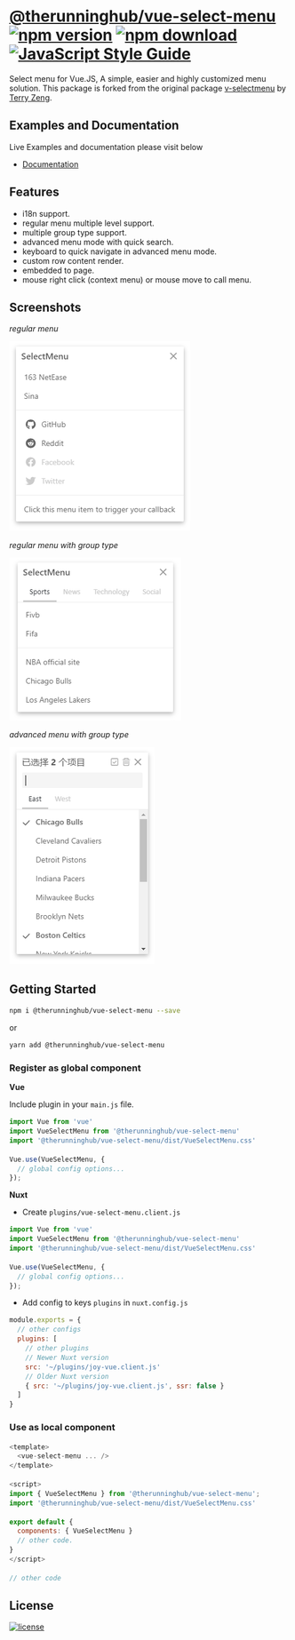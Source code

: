# [@therunninghub/vue-select-menu](https://opensource.therunninghub.net/projects/vue-select-menu/) [![npm version](https://img.shields.io/npm/v/@therunninghub/vue-select-menu.svg)](https://www.npmjs.com/package/@therunninghub/vue-select-menu) [![npm download](https://img.shields.io/npm/dy/@therunninghub/vue-select-menu.svg)](https://www.npmjs.com/package/@therunninghub/vue-select-menu) [![JavaScript Style Guide](https://img.shields.io/badge/code_style-standard-brightgreen.svg)](https://standardjs.com)

Select menu for Vue.JS, A simple, easier and highly customized menu solution. This package is forked from the original package [v-selectmenu](https://github.com/TerryZ/v-selectmenu/) by [Terry Zeng](https://github.com/TerryZ).

## Examples and Documentation

Live Examples and documentation please visit below

- [Documentation](https://opensource.therunninghub.net/projects/vue-select-menu/)


## Features

- i18n support.
- regular menu multiple level support.
- multiple group type support.
- advanced menu mode with quick search.
- keyboard to quick navigate in advanced menu mode.
- custom row content render.
- embedded to page.
- mouse right click (context menu) or mouse move to call menu.

## Screenshots

*regular menu*

![regular](./screenshots/vsm-regular.png)

*regular menu with group type*

![regular-group](./screenshots/vsm-regular-group.png)

*advanced menu with group type*

![advanced](./screenshots/vsm-advanced.png)


## Getting Started

``` bash
npm i @therunninghub/vue-select-menu --save
```
or

``` bash
yarn add @therunninghub/vue-select-menu
```

### Register as global component

**Vue**

Include plugin in your `main.js` file.

```js
import Vue from 'vue'
import VueSelectMenu from '@therunninghub/vue-select-menu'
import '@therunninghub/vue-select-menu/dist/VueSelectMenu.css'

Vue.use(VueSelectMenu, {
  // global config options...
});
```

**Nuxt**

- Create `plugins/vue-select-menu.client.js`

```js
import Vue from 'vue'
import VueSelectMenu from '@therunninghub/vue-select-menu'
import '@therunninghub/vue-select-menu/dist/VueSelectMenu.css'

Vue.use(VueSelectMenu, {
  // global config options...
});
```

- Add config to keys `plugins` in `nuxt.config.js`

```js
module.exports = {
  // other configs
  plugins: [
    // other plugins
    // Newer Nuxt version
    src: '~/plugins/joy-vue.client.js'
    // Older Nuxt version
    { src: '~/plugins/joy-vue.client.js', ssr: false }
  ]
}
```

### Use as local component

```js
<template>
  <vue-select-menu ... />
</template>

<script>
import { VueSelectMenu } from '@therunninghub/vue-select-menu';
import '@therunninghub/vue-select-menu/dist/VueSelectMenu.css'

export default {
  components: { VueSelectMenu }
  // other code.
}
</script>

// other code
```

## License

[![license](https://img.shields.io/badge/license-MIT-brightgreen.svg)](https://mit-license.org/)

